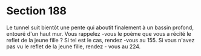# Section 188

Le tunnel suit bientôt une pente qui aboutit finalement à un bassin profond, entouré d'un
haut mur. Vous rappelez -vous le poème que vous a récité le reflet de la jeune fille  ? Si tel
est le cas, rendez -vous au 155. Si vous n'avez pas vu le reflet de la jeune fille, rendez -
vous au 224.
